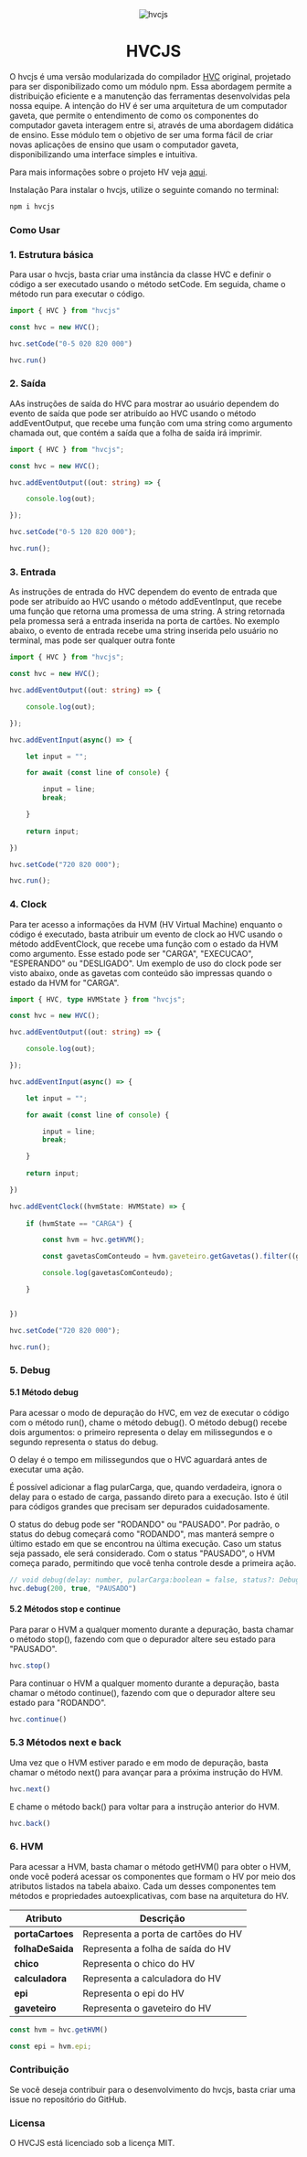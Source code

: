 <div align="center">
    <img src="./logo.png" alt="hvcjs">
    <h1>HVCJS</h1>
</div>

O hvcjs é uma versão modularizada do compilador <a href="https://github.com/WilkerSebastian/HV-compiler">HVC</a> original, projetado para ser disponibilizado como um módulo npm. Essa abordagem permite a distribuição eficiente e a manutenção das ferramentas desenvolvidas pela nossa equipe. A intenção do HV é ser uma arquitetura de um computador gaveta, que permite o entendimento de como os componentes do computador gaveta interagem entre si, através de uma abordagem didática de ensino. Esse módulo tem o objetivo de ser uma forma fácil de criar novas aplicações de ensino que usam o computador gaveta, disponibilizando uma interface simples e intuitiva.

Para mais informações sobre o projeto HV veja <a href="https://hvc-pages.onrender.com/">aqui</a>.

Instalação
Para instalar o hvcjs, utilize o seguinte comando no terminal:

```bash
npm i hvcjs
```

### Como Usar

### 1. Estrutura básica

Para usar o hvcjs, basta criar uma instância da classe HVC e definir o código a ser executado usando o método setCode. Em seguida, chame o método run para executar o código.

```ts 
import { HVC } from "hvcjs"

const hvc = new HVC();

hvc.setCode("0-5 020 820 000")

hvc.run()
```

### 2. Saída

AAs instruções de saída do HVC para mostrar ao usuário dependem do evento de saída que pode ser atribuído ao HVC usando o método addEventOutput, 
que recebe uma função com uma string como argumento chamada out, que contém a saída que a folha de saída irá imprimir.


```ts 
import { HVC } from "hvcjs";

const hvc = new HVC();

hvc.addEventOutput((out: string) => {

    console.log(out);

});

hvc.setCode("0-5 120 820 000");

hvc.run();
```

### 3. Entrada

As instruções de entrada do HVC dependem do evento de entrada que pode ser atribuído ao HVC usando o método addEventInput, 
que recebe uma função que retorna uma promessa de uma string. A string retornada pela promessa será a entrada inserida na porta de cartões. 
No exemplo abaixo, o evento de entrada recebe uma string inserida pelo usuário no terminal, mas pode ser qualquer outra fonte

```ts
import { HVC } from "hvcjs";

const hvc = new HVC();

hvc.addEventOutput((out: string) => {

    console.log(out);

});

hvc.addEventInput(async() => {

    let input = "";

    for await (const line of console) {

        input = line;
        break;

    }
    
    return input;

})

hvc.setCode("720 820 000");

hvc.run();
```

### 4. Clock

Para ter acesso a informações da HVM (HV Virtual Machine) enquanto o código é executado, basta atribuir um evento de clock ao HVC usando o método addEventClock, que recebe uma função com o estado da HVM como argumento. Esse estado pode ser "CARGA", "EXECUCAO", "ESPERANDO" ou "DESLIGADO". Um exemplo de uso do clock pode ser visto abaixo, onde as gavetas com conteúdo são impressas quando o estado da HVM for "CARGA".

```ts 
import { HVC, type HVMState } from "hvcjs";

const hvc = new HVC();

hvc.addEventOutput((out: string) => {

    console.log(out);

});

hvc.addEventInput(async() => {

    let input = "";

    for await (const line of console) {

        input = line;
        break;

    }
    
    return input;

})

hvc.addEventClock((hvmState: HVMState) => {
  
    if (hvmState == "CARGA") {

        const hvm = hvc.getHVM();

        const gavetasComConteudo = hvm.gaveteiro.getGavetas().filter((gaveta) => gaveta);

        console.log(gavetasComConteudo);

    }


})

hvc.setCode("720 820 000");

hvc.run();
```

### 5. Debug

#### 5.1 Método debug

Para acessar o modo de depuração do HVC, em vez de executar o código com o método run(), chame o método debug(). O método debug() recebe dois argumentos: o primeiro representa o delay em milissegundos e o segundo representa o status do debug.

O delay é o tempo em milissegundos que o HVC aguardará antes de executar uma ação.

É possível adicionar a flag pularCarga, que, quando verdadeira, ignora o delay para o estado de carga, passando direto para a execução. Isto é útil para códigos grandes que precisam ser depurados cuidadosamente.

O status do debug pode ser "RODANDO" ou "PAUSADO". Por padrão, o status do debug começará como "RODANDO", mas manterá sempre o último estado em que se encontrou na última execução. Caso um status seja passado, ele será considerado. Com o status "PAUSADO", o HVM começa parado, permitindo que você tenha controle desde a primeira ação.

```ts
// void debug(delay: number, pularCarga:boolean = false, status?: DebuggerState)
hvc.debug(200, true, "PAUSADO")
```

#### 5.2 Métodos stop e continue

Para parar o HVM a qualquer momento durante a depuração, 
basta chamar o método stop(), fazendo com que o depurador altere seu estado para "PAUSADO".

```ts
hvc.stop()
```

Para continuar o HVM a qualquer momento durante a depuração, basta chamar o método continue(), 
fazendo com que o depurador altere seu estado para "RODANDO".

```ts
hvc.continue()
```

### 5.3 Métodos next e back

Uma vez que o HVM estiver parado e em modo de depuração, basta chamar o método next() para avançar para a próxima instrução do HVM.

```ts
hvc.next()
```

E chame o método back() para voltar para a instrução anterior do HVM.

```ts
hvc.back()
```

### 6. HVM

Para acessar a HVM, basta chamar o método getHVM() para obter o HVM, onde você poderá acessar os componentes que formam o 
HV por meio dos atributos listados na tabela abaixo. Cada um desses componentes tem métodos e propriedades autoexplicativas, 
com base na arquitetura do HV.

| Atributo | Descrição |
|---|---|
| **portaCartoes** | Representa a porta de cartões do HV |
| **folhaDeSaida** | Representa a folha de saída do HV |
| **chico** | Representa o chico do HV |
| **calculadora** | Representa a calculadora do HV |
| **epi** | Representa o epi do HV |
| **gaveteiro** | Representa o gaveteiro do HV |

```ts
const hvm = hvc.getHVM()

const epi = hvm.epi;
```

### Contribuição

Se você deseja contribuir para o desenvolvimento do hvcjs, basta criar uma issue no repositório do GitHub.

### Licensa

O HVCJS está licenciado sob a licença MIT.
